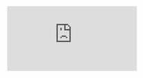 
![](https://github.com/DarozZero/CoronaBot/blob/main/Documentacion/Reporte%20del%20proceso%20del%20CoronaBot.pdf)
